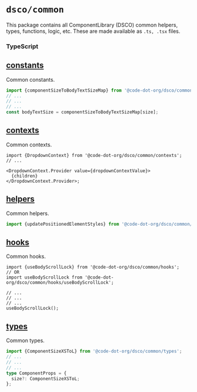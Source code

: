 # `dsco/common`

This package contains all ComponentLibrary (DSCO) common helpers, types, functions, logic, etc. These are made available
as `.ts, .tsx` files.

### TypeScript

## [constants](constants)

Common constants.

```ts
import {componentSizeToBodyTextSizeMap} from '@code-dot-org/dsco/common/constants';
// ...
// ...
// ...
const bodyTextSize = componentSizeToBodyTextSizeMap[size];
```

## [contexts](contexts)

Common contexts.

```tsx
import {DropdownContext} from '@code-dot-org/dsco/common/contexts';
// ...

<DropdownContext.Provider value={dropdownContextValue}>
  {children}
</DropdownContext.Provider>;
```

## [helpers](helpers)

Common helpers.

```ts
import {updatePositionedElementStyles} from '@code-dot-org/dsco/common/helpers';
```

## [hooks](hooks)

Common hooks.

```tsx
import {useBodyScrollLock} from '@code-dot-org/dsco/common/hooks';
// OR
import useBodyScrollLock from '@code-dot-org/dsco/common/hooks/useBodyScrollLock';

// ...
// ...
// ...
useBodyScrollLock();
```

## [types](types)

Common types.

```ts
import {ComponentSizeXSToL} from '@code-dot-org/dsco/common/types';
// ...
// ...
// ...
type ComponentProps = {
  size?: ComponentSizeXSToL;
};
```
